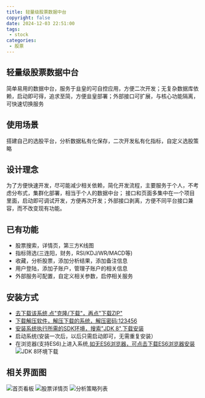 ```yaml
---
title: 轻量级股票数据中台
copyright: false
date: 2024-12-03 22:51:00
tags: 
 - stock
categories: 
 - 股票
---
```

## 轻量级股票数据中台
简单易用的数据中台，服务于韭皇的可自控应用，方便二次开发；无复杂数据库依赖，启动即可得，追求至简，方便韭皇部署；外部接口可扩展，与核心功能隔离，可快速切换服务

## 使用场景
搭建自己的选股平台，分析数据私有化保存，二次开发私有化指标，自定义选股策略

## 设计理念
为了方便快速开发，尽可能减少相关依赖，简化开发流程，主要服务于个人，不考虑分布式，集群化部署，相当于个人的数据中台；
接口和页面多集中在一个项目里面，启动即可调试开发，方便再次开发；外部接口剥离，方便不同平台接口兼容，而不改变现有功能。

## 已有功能
* 股票搜索，详情页，第三方K线图
* 指标筛选(三连阳，财务，RSI/KDJ/WR/MACD等)
* 收藏，分析股票，添加分析结果，添加备注信息
* 用户登陆，添加子账户，管理子账户的相关信息
* 外部服务可配置，自定义相关参数，启停相关服务

## 安装方式
* [去下载该系统,点"克隆/下载"，再点"下载ZIP"](https://gitee.com/doobo/stock-analysis)
* [下载解压软件，解压下载的系统，解压密码:123456](https://sfdl.360safe.com/netunion/20140425/360zip_yqlm_168097.exe)
* [安装系统执行所需的SDK环境，搜索"JDK 8",下载安装](https://sfdl.360safe.com/netunion/20140425/360safejisu+168097+n2a27c3f091.exe)
* 启动系统(安装一次后，以后只需启动即可，无需重复安装）
* 在浏览器(支持ES6)上进入系统[,如无ES6浏览器，可点击下载ES6浏览器安装](https://sfdl.360safe.com/netunion/20140425/360cse+168097+n2a27c3f091.exe)
![JDK 8环境下载](https://s2.loli.net/2024/12/02/O2PGU7V9FHgrkw6.png)
## 相关界面图
![首页看板](https://s2.loli.net/2024/12/02/UjGHl8BP5rALZOS.png)
![股票详情页](https://s2.loli.net/2024/12/02/93bFSxKQslpetYD.png)
![分析策略列表](https://s2.loli.net/2024/12/02/IPNDahZYdEysJz9.png)